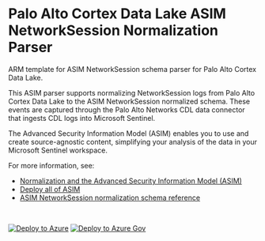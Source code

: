 # Palo Alto Cortex Data Lake ASIM NetworkSession Normalization Parser

ARM template for ASIM NetworkSession schema parser for Palo Alto Cortex Data Lake.

This ASIM parser supports normalizing NetworkSession logs from Palo Alto Cortex Data Lake to the ASIM NetworkSession normalized schema. These events are captured through the Palo Alto Networks CDL data connector that ingests CDL logs into Microsoft Sentinel.


The Advanced Security Information Model (ASIM) enables you to use and create source-agnostic content, simplifying your analysis of the data in your Microsoft Sentinel workspace.

For more information, see:

- [Normalization and the Advanced Security Information Model (ASIM)](https://aka.ms/AboutASIM)
- [Deploy all of ASIM](https://aka.ms/DeployASIM)
- [ASIM NetworkSession normalization schema reference](https://aka.ms/ASimNetworkSessionDoc)

<br>

[![Deploy to Azure](https://aka.ms/deploytoazurebutton)](https://portal.azure.com/#create/Microsoft.Template/uri/https%3A%2F%2Fraw.githubusercontent.com%2FAzure%2FAzure-Sentinel%2Fmaster%2FParsers%2FASimNetworkSession%2FARM%2FASimNetworkSessionPaloAltoCortexDataLake%2FASimNetworkSessionPaloAltoCortexDataLake.json) [![Deploy to Azure Gov](https://aka.ms/deploytoazuregovbutton)](https://portal.azure.us/#create/Microsoft.Template/uri/https%3A%2F%2Fraw.githubusercontent.com%2FAzure%2FAzure-Sentinel%2Fmaster%2FParsers%2FASimNetworkSession%2FARM%2FASimNetworkSessionPaloAltoCortexDataLake%2FASimNetworkSessionPaloAltoCortexDataLake.json)
